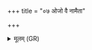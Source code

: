 +++
title = "०७ ओजो वै नामैता"

+++
<details><summary>मूलम् (GR)</summary>

ओजो वै नामैता आपो यन् मधु  
तासाम् इन्द्रो ऽधिपतिः ।  
यो वा एता ओज आपो वेदेन्द्रम् अधिपतिम् ।  
ओजस्वी वीर्यावान् इन्द्रियावी भवति  
प्र राजसभायां मधुपर्कम् आप्नोत्य्  
अधिपतिः (…) ॥ +++(see 1e)+++
</details>